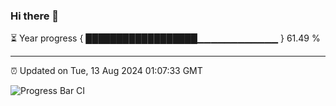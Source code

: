 ### Hi there 👋

⏳ Year progress { ██████████████████▁▁▁▁▁▁▁▁▁▁▁▁ } 61.49 %

---

⏰ Updated on Tue, 13 Aug 2024 01:07:33 GMT

![Progress Bar CI](https://github.com/JuvenileQ/Progress-Bar-CI/workflows/main/badge.svg)
